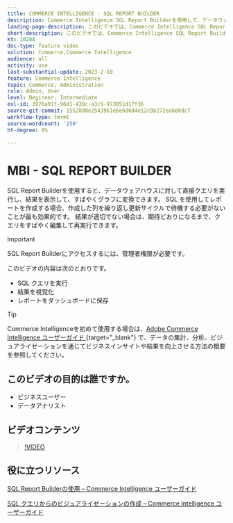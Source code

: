 ```yaml
---
title: COMMERCE INTELLIGENCE - SQL REPORT BUILDER
description: Commerce Intelligence SQL Report Builderを使用して、データウェアハウスに対して直接クエリを実行し、結果を表示して、それらをグラフにすばやく変換する方法を説明します。
landing-page-description: このビデオでは、Commerce Intelligence SQL Report Builderを使用して、データウェアハウスに直接クエリし、結果を表示して、それらをグラフにすばやく変換する方法を説明します。
short-description: このビデオでは、Commerce Intelligence SQL Report Builderを使用して、データウェアハウスに直接クエリし、結果を表示して、それらをグラフにすばやく変換する方法を説明します。
kt: 10288
doc-type: feature video
solution: Commerce,Commerce Intelligence
audience: all
activity: use
last-substantial-update: 2023-2-10
feature: Commerce Intelligence
topic: Commerce, Administration
role: Admin, User
level: Beginner, Intermediate
exl-id: 3976a91f-96d1-439c-a3c9-973051d17f36
source-git-commit: 15528d0e2543961e6e6d6d4e12c9b272eab88dc7
workflow-type: tm+mt
source-wordcount: '250'
ht-degree: 0%

---
```


# MBI - SQL REPORT BUILDER

SQL Report Builderを使用すると、データウェアハウスに対して直接クエリを実行し、結果を表示して、すばやくグラフに変換できます。 SQL を使用してレポートを作成する場合、作成した列を繰り返し更新サイクルで待機する必要がないことが最も効果的です。 結果が適切でない場合は、期待どおりになるまで、クエリをすばやく編集して再実行できます。

>[!IMPORTANT]
>
>SQL Report Builderにアクセスするには、管理者権限が必要です。

このビデオの内容は次のとおりです。

- SQL クエリを実行
- 結果を視覚化
- レポートをダッシュボードに保存

>[!TIP]
>
>Commerce Intelligenceを初めて使用する場合は、[Adobe Commerce Intelligence ユーザーガイド ](https://experienceleague.adobe.com/docs/commerce-business-intelligence/mbi/guide-overview.html){target="_blank"} で、データの集計、分析、ビジュアライゼーションを通じてビジネスインサイトや結果を向上させる方法の概要を参照してください。

## このビデオの目的は誰ですか。

- ビジネスユーザー
- データアナリスト

## ビデオコンテンツ

>[!VIDEO](https://video.tv.adobe.com/v/342406?quality=12&learn=on)

## 役に立つリソース

[SQL Report Builderの使用 – Commerce Intelligence ユーザーガイド ](https://experienceleague.adobe.com/docs/commerce-business-intelligence/mbi/analyze/sql/sql-rpt-bldr.html)

[SQL クエリからのビジュアライゼーションの作成 – Commerce Intelligence ユーザーガイド ](https://experienceleague.adobe.com/docs/commerce-business-intelligence/mbi/tutorials/create-visuals-from-sql.html)
